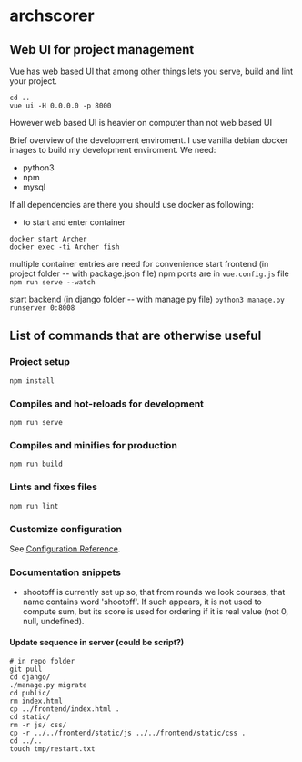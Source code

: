 # archscorer

## Web UI for project management
Vue has web based UI that among other things lets you serve, build and lint your project.
```
cd ..
vue ui -H 0.0.0.0 -p 8000
```

However web based UI is heavier on computer than not web based UI

Brief overview of the development enviroment. I use vanilla debian docker images
to build my development enviroment. We need:
* python3
* npm
* mysql

If all dependencies are there you should use docker as following:
* to start and enter container
```
docker start Archer
docker exec -ti Archer fish
```
multiple container entries are need for convenience
start frontend (in project folder -- with package.json file)
npm ports are in `vue.config.js` file
`npm run serve --watch`

start backend (in django folder -- with manage.py file)
`python3 manage.py runserver 0:8008`


## List of commands that are otherwise useful

### Project setup
```
npm install
```

### Compiles and hot-reloads for development
```
npm run serve
```

### Compiles and minifies for production
```
npm run build
```

### Lints and fixes files
```
npm run lint
```

### Customize configuration
See [Configuration Reference](https://cli.vuejs.org/config/).


### Documentation snippets

* shootoff is currently set up so, that from rounds we look courses, that name
 contains word 'shootoff'. If such appears, it is not used to compute sum, but
 its score is used for ordering if it is real value (not 0, null, undefined).


#### Update sequence in server (could be script?)
```
# in repo folder
git pull
cd django/
./manage.py migrate
cd public/
rm index.html
cp ../frontend/index.html .
cd static/
rm -r js/ css/
cp -r ../../frontend/static/js ../../frontend/static/css .
cd ../..
touch tmp/restart.txt
```
